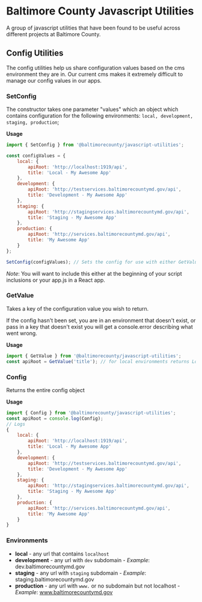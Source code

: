 # Baltimore County Javascript Utilities

A group of javascript utilities that have been found to be useful across different projects at Baltimore County.

## Config Utilities

The config utilities help us share configuration values based on the cms environment they are in. Our current cms makes it extremely difficult to manage our config values in our apps.

### SetConfig

The constructor takes one parameter "values" which an object which contains configuration for the following environments: `local, development, staging, production`;


**Usage**

```js
import { SetConfig } from '@baltimorecounty/javascript-utilities';

const configValues = {
	local: {
		apiRoot: 'http://localhost:1919/api',
		title: 'Local - My Awesome App'
	},
	development: {
		apiRoot: 'http://testservices.baltimorecountymd.gov/api',
		title: 'Development - My Awesome App'
	},
	staging: {
		apiRoot: 'http://stagingservices.baltimorecountymd.gov/api',
		title: 'Staging - My Awesome App'
	},
	production: {
		apiRoot: 'http://services.baltimorecountymd.gov/api',
		title: 'My Awesome App'
	}
};

SetConfig(configValues); // Sets the config for use with either GetValue or Config
```

*Note*: You will want to include this either at the beginning of your script inclusions or your app.js in a React app.

### GetValue

Takes a key of the configuration value you wish to return.

If the config hasn't been set, you are in an environment that doesn't exist, or pass in a key that doesn't exist you will get a console.error describing what went wrong.

**Usage**

```js
import { GetValue } from '@baltimorecounty/javascript-utilities';
const apiRoot = GetValue('title'); // for local environments returns Local - My Awesome App
```

### Config

Returns the entire config object

**Usage**

```js
import { Config } from '@baltimorecounty/javascript-utilities';
const apiRoot = console.log(Config);
// Logs
{
	local: {
		apiRoot: 'http://localhost:1919/api',
		title: 'Local - My Awesome App'
	},
	development: {
		apiRoot: 'http://testservices.baltimorecountymd.gov/api',
		title: 'Development - My Awesome App'
	},
	staging: {
		apiRoot: 'http://stagingservices.baltimorecountymd.gov/api',
		title: 'Staging - My Awesome App'
	},
	production: {
		apiRoot: 'http://services.baltimorecountymd.gov/api',
		title: 'My Awesome App'
	}
}
```

### Environments

- **local** - any url that contains `localhost`
- **development** - any url with `dev` subdomain - *Example*: dev.baltimorecountymd.gov
- **staging** - any url with `staging` subdomain - *Example*: staging.baltimorecountymd.gov
- **production** - any url with `www.` or no subdomain but not localhost - *Example*: www.baltimorecountymd.gov